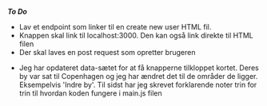 ***To Do***

* Lav et endpoint som linker til en create new user HTML fil.
* Knappen skal link til localhost:3000. Den kan også link direkte til HTML filen
* Der skal laves en post request som opretter brugeren

- Jeg har opdateret data-sætet for at få knapperne tilkloppet kortet. Deres by var sat til Copenhagen og jeg har ændret det til de områder de ligger. Eksempelvis 'Indre by'. Til sidst har jeg skrevet forklarende noter trin for trin til hvordan koden fungere i main.js filen
